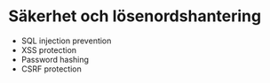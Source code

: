 # Säkerhet och lösenordshantering

- SQL injection prevention
- XSS protection
- Password hashing
- CSRF protection
